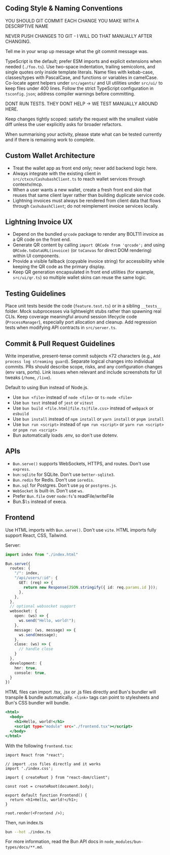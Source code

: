 ## Coding Style & Naming Conventions

YOU SHOULD GIT COMMIT EACH CHANGE YOU MAKE WITH A DESCRIPTIVE NAME

NEVER PUSH CHANGES TO GIT - I  WILL DO THAT MANUALLY AFTER CHANGING.

Tell me in your wrap up message what the git commit message was. 

TypeScript is the default; prefer ESM imports and explicit extensions when needed (`./foo.ts`). Use two-space indentation, trailing semicolons, and single quotes only inside template literals. Name files with kebab-case, classes/types with PascalCase, and functions or variables in camelCase. Co-locate agent helpers under `src/agents/` and UI utilities under `src/ui/` to keep files under 400 lines. Follow the strict TypeScript configuration in `tsconfig.json`; address compiler warnings before committing.

DONT RUN TESTS. THEY DONT HELP -> WE TEST MANUALLY AROUND HERE.

Keep changes tightly scoped: satisfy the request with the smallest viable diff unless the user explicitly asks for broader refactors.

When summarising your activity, please state what can be tested currently and if there is remaining work to complete. 

## Custom Wallet Architecture

- Treat the wallet app as front end only; never add backend logic here.
- Always integrate with the existing client in `src/ctxcn/CashubashClient.ts` to reach wallet services through contextv/mcp.
- When a user wants a new wallet, create a fresh front end skin that reuses that same client layer rather than building duplicate service code.
- Lightning invoices must always be rendered from client data that flows through `CashubashClient`; do not reimplement invoice services locally.

## Lightning Invoice UX

- Depend on the bundled `qrcode` package to render any BOLT11 invoice as a QR code on the front end.
- Generate QR content by calling `import QRCode from 'qrcode';` and using `QRCode.toDataURL(invoice)` (or `toCanvas` for direct DOM rendering) within UI components.
- Provide a visible fallback (copyable invoice string) for accessibility while keeping the QR code as the primary display.
- Keep QR generation encapsulated in front end utilities (for example, `src/ui/qr.ts`) so multiple wallet skins can reuse the same logic.

## Testing Guidelines

Place unit tests beside the code (`feature.test.ts`) or in a sibling `__tests__` folder. Mock subprocesses via lightweight stubs rather than spawning real CLIs. Keep coverage meaningful around session lifecycle code (`ProcessManager`), especially port allocation and cleanup. Add regression tests when modifying API contracts in `src/server.ts`.

## Commit & Pull Request Guidelines

Write imperative, present-tense commit subjects ≤72 characters (e.g., `Add process log streaming guard`). Separate logical changes into individual commits. PRs should describe scope, risks, and any configuration changes (env vars, ports). Link issues when relevant and include screenshots for UI tweaks (`/home`, `/live`).

Default to using Bun instead of Node.js.

- Use `bun <file>` instead of `node <file>` or `ts-node <file>`
- Use `bun test` instead of `jest` or `vitest`
- Use `bun build <file.html|file.ts|file.css>` instead of `webpack` or `esbuild`
- Use `bun install` instead of `npm install` or `yarn install` or `pnpm install`
- Use `bun run <script>` instead of `npm run <script>` or `yarn run <script>` or `pnpm run <script>`
- Bun automatically loads .env, so don't use dotenv.

## APIs

- `Bun.serve()` supports WebSockets, HTTPS, and routes. Don't use `express`.
- `bun:sqlite` for SQLite. Don't use `better-sqlite3`.
- `Bun.redis` for Redis. Don't use `ioredis`.
- `Bun.sql` for Postgres. Don't use `pg` or `postgres.js`.
- `WebSocket` is built-in. Don't use `ws`.
- Prefer `Bun.file` over `node:fs`'s readFile/writeFile
- Bun.$`ls` instead of execa.


## Frontend

Use HTML imports with `Bun.serve()`. Don't use `vite`. HTML imports fully support React, CSS, Tailwind.

Server:

```ts#index.ts
import index from "./index.html"

Bun.serve({
  routes: {
    "/": index,
    "/api/users/:id": {
      GET: (req) => {
        return new Response(JSON.stringify({ id: req.params.id }));
      },
    },
  },
  // optional websocket support
  websocket: {
    open: (ws) => {
      ws.send("Hello, world!");
    },
    message: (ws, message) => {
      ws.send(message);
    },
    close: (ws) => {
      // handle close
    }
  },
  development: {
    hmr: true,
    console: true,
  }
})
```

HTML files can import .tsx, .jsx or .js files directly and Bun's bundler will transpile & bundle automatically. `<link>` tags can point to stylesheets and Bun's CSS bundler will bundle.

```html#index.html
<html>
  <body>
    <h1>Hello, world!</h1>
    <script type="module" src="./frontend.tsx"></script>
  </body>
</html>
```

With the following `frontend.tsx`:

```tsx#frontend.tsx
import React from "react";

// import .css files directly and it works
import './index.css';

import { createRoot } from "react-dom/client";

const root = createRoot(document.body);

export default function Frontend() {
  return <h1>Hello, world!</h1>;
}

root.render(<Frontend />);
```

Then, run index.ts

```sh
bun --hot ./index.ts
```

For more information, read the Bun API docs in `node_modules/bun-types/docs/**.md`.

